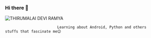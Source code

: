 ### Hi there 👋

![THIRUMALAI DEVI RAMYA](https://user-images.githubusercontent.com/36688218/88513996-ef379580-d006-11ea-915a-6d32ab9077ab.png)

                            Learning about Android, Python and others stuffs that fascinate me😉 
                          

